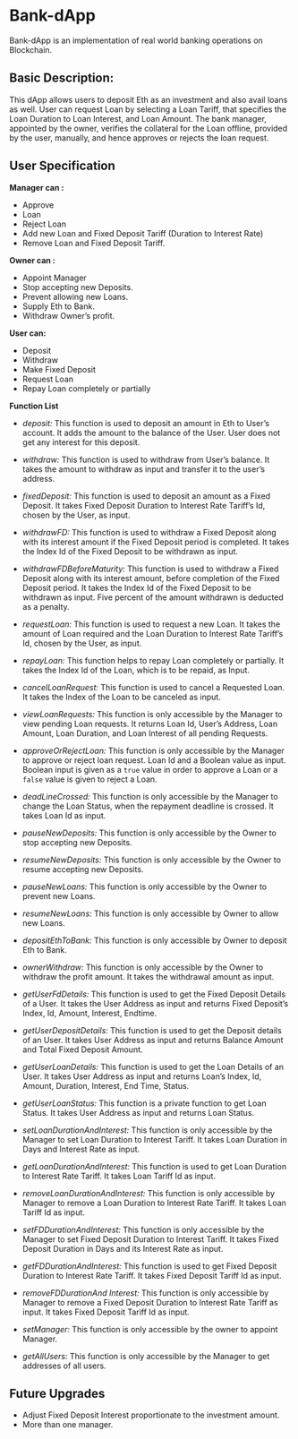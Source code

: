 # Bank-dApp
Bank-dApp is an implementation of real world banking operations on Blockchain.
## Basic Description:
This dApp allows users to deposit Eth as an investment and also avail loans as well. User can request Loan by selecting a Loan Tariff, that specifies the Loan Duration to Loan Interest, and Loan Amount. The bank manager, appointed by the owner, verifies the collateral for the Loan offline, provided by the user, manually, and hence approves or rejects the loan request.
 
## User Specification
 
**Manager can :**
 
* Approve 
* Loan
* Reject Loan
* Add new Loan and Fixed Deposit Tariff (Duration to Interest Rate)
* Remove Loan and Fixed Deposit Tariff.
 
**Owner can :**
 
* Appoint Manager
* Stop accepting new Deposits.
* Prevent allowing new Loans.
* Supply Eth to Bank.
* Withdraw Owner’s profit.
 
**User can:**
 
* Deposit
* Withdraw
* Make Fixed Deposit
* Request Loan
* Repay Loan completely or partially
 
**Function List**
* *deposit:* This function is used to deposit an amount in Eth to User’s account. It adds the amount to the balance of the User. User does not get any interest for this deposit.

* *withdraw:* This function is used to withdraw from User’s balance. It takes the amount to withdraw as input and transfer it to the user’s address.
* *fixedDeposit:*  This function is used to deposit an amount as a Fixed Deposit. It takes Fixed Deposit Duration to Interest Rate Tariff’s Id, chosen by the User, as input.
* *withdrawFD:* This function is used to withdraw a Fixed Deposit along with its interest amount if the Fixed Deposit period is completed. It takes the Index Id of the Fixed Deposit to be withdrawn as input.
* *withdrawFDBeforeMaturity:* This function is used to withdraw a Fixed Deposit along with its interest amount, before completion of the Fixed Deposit period. It takes the Index Id of the Fixed Deposit to be withdrawn as input. Five percent of the amount withdrawn is deducted as a penalty.
* *requestLoan:* This function is used to request a new Loan. It takes the amount of Loan required and the Loan Duration to Interest Rate Tariff’s Id, chosen by the User, as input.
* *repayLoan:* This function helps to repay Loan completely or partially. It takes the Index Id of the Loan, which is to be repaid, as Input.
* *cancelLoanRequest:* This function is used to cancel a Requested Loan. It takes the Index of the Loan to be canceled as input.
* *viewLoanRequests:* This function is only accessible by the Manager to view pending Loan requests. It returns Loan Id, User’s Address, Loan Amount, Loan Duration, and Loan Interest of all pending Requests.
* *approveOrRejectLoan:* This function is only accessible by the Manager to approve or reject loan request. Loan Id and a Boolean value as input. Boolean input is given as a `true` value in order to approve a Loan or a `false` value is given to reject a Loan.
* *deadLineCrossed:* This function is only accessible by the Manager to change the Loan Status, when the repayment deadline is crossed. It takes Loan Id as input.
* *pauseNewDeposits:* This function is only accessible by the Owner to stop accepting new Deposits.
* *resumeNewDeposits:* This function is only accessible by the Owner to resume accepting new Deposits.
* *pauseNewLoans:* This function is only accessible by the Owner to prevent new Loans.
* *resumeNewLoans:* This function is only accessible by Owner to allow new Loans.
* *depositEthToBank:* This function is only accessible by Owner to deposit Eth to Bank.
* *ownerWithdraw:* This function is only accessible by the Owner to withdraw the profit amount. It takes the withdrawal amount as input.
* *getUserFdDetails:* This function is used to get the Fixed Deposit Details of a User. It takes the User Address as input and returns Fixed Deposit’s Index, Id, Amount, Interest, Endtime.
* *getUserDepositDetails:* This function is used to get the Deposit details of an User. It takes User Address as input and returns Balance Amount and Total Fixed Deposit Amount.
* *getUserLoanDetails:* This function is used to get the Loan Details of an User. It takes User Address as input and returns Loan’s Index, Id, Amount, Duration, Interest, End Time, Status.
* *getUserLoanStatus:* This function is a private function to get Loan Status. It takes User Address as input and returns Loan Status.
* *setLoanDurationAndInterest:* This function is only accessible by the Manager to set Loan Duration to Interest Tariff. It takes Loan Duration in Days and Interest Rate as input.
* *getLoanDurationAndInterest:* This function is used to get Loan Duration to Interest Rate Tariff. It takes Loan Tariff Id as input.
* *removeLoanDurationAndInterest:* This function is only accessible by Manager to remove a Loan Duration to Interest Rate Tariff. It takes Loan Tariff Id as input.
* *setFDDurationAndInterest:* This function is only accessible by the Manager to set Fixed Deposit Duration to Interest Tariff. It takes Fixed Deposit Duration in Days and its Interest Rate as input.
* *getFDDurationAndInterest:* This function is used to get Fixed Deposit Duration to Interest Rate Tariff. It takes Fixed Deposit Tariff Id as input.
* *removeFDDurationAnd Interest:* This function is only accessible by Manager to remove a Fixed Deposit Duration to Interest Rate Tariff as input. It takes Fixed Deposit Tariff Id as input.
* *setManager:* This function is only accessible by the owner to appoint Manager.
* *getAllUsers:* This function is only accessible by the Manager to get addresses of all users.

## Future Upgrades

* Adjust Fixed Deposit Interest proportionate to the investment amount.
* More than one manager.
